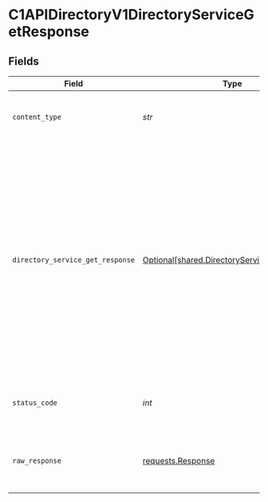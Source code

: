 # C1APIDirectoryV1DirectoryServiceGetResponse


## Fields

| Field                                                                                                                                                                                                             | Type                                                                                                                                                                                                              | Required                                                                                                                                                                                                          | Description                                                                                                                                                                                                       |
| ----------------------------------------------------------------------------------------------------------------------------------------------------------------------------------------------------------------- | ----------------------------------------------------------------------------------------------------------------------------------------------------------------------------------------------------------------- | ----------------------------------------------------------------------------------------------------------------------------------------------------------------------------------------------------------------- | ----------------------------------------------------------------------------------------------------------------------------------------------------------------------------------------------------------------- |
| `content_type`                                                                                                                                                                                                    | *str*                                                                                                                                                                                                             | :heavy_check_mark:                                                                                                                                                                                                | HTTP response content type for this operation                                                                                                                                                                     |
| `directory_service_get_response`                                                                                                                                                                                  | [Optional[shared.DirectoryServiceGetResponse]](../../models/shared/directoryservicegetresponse.md)                                                                                                                | :heavy_minus_sign:                                                                                                                                                                                                | The Directory Service Get Response returns a directory view with a directory and JSONPATHs indicating the<br/> location in the expanded array that items are expanded as indicated by the expand mask in the request. |
| `status_code`                                                                                                                                                                                                     | *int*                                                                                                                                                                                                             | :heavy_check_mark:                                                                                                                                                                                                | HTTP response status code for this operation                                                                                                                                                                      |
| `raw_response`                                                                                                                                                                                                    | [requests.Response](https://requests.readthedocs.io/en/latest/api/#requests.Response)                                                                                                                             | :heavy_minus_sign:                                                                                                                                                                                                | Raw HTTP response; suitable for custom response parsing                                                                                                                                                           |